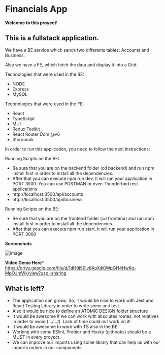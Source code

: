 # Financials App

**Welcome to this proyect!**

## This is a fullstack application. 

We have a BE service which sends two differents tables: Accounts and Business. 

Also we have a FE, which fetch the data and display it into a Grid. 

Technologies that were used in the BE: 

* NODE
* Express
* MySQL

Technologies that were used in the FE: 
* React
* TypeScript
* MUI
* Redux Toolkit
* React Router Dom @v6
* Storybook

In order to run this application, you need to follow the next instructions: 

Running Scripts on the BE: 
* Be sure that you are on the backend folder (cd backend) and run npm install first in order to install all the dependencies. 
* After that you can execute npm run dev. It will run your application in PORT 3500. You can use POSTMAN or even Thunderbird rest applications
* http://localhost:3500/api/accounts
* http://localhost:3500/api/business

Running Scripts on the BE: 
* Be sure that you are on the frontend folder (cd frontend) and run npm install first in order to install all the dependencies. 
* After that you can execute npm run start. It will run your application in PORT 3000

**Screenshots** 

![image](https://user-images.githubusercontent.com/30606588/226442112-2f9a86b7-2592-43d0-ab4c-6c1dd72ebdbc.png)

**Video Demo Here***
https://drive.google.com/file/d/1dH9j50lv8KoXdi0WpGH4HwKg-MpOJmWk/view?usp=sharing


## What is left?

* The application can grows. So, it would be nice to work with Jest and React Testing Library in order to write some unit test. 
* Also it would be nice to define an ATOMIC DESIGN folder structure
* It would be awesome if we can work with absolutes routes, not relatives in order to avoid (.../.../). Lack of time could not work on it!
* It would be awesome to work with TS also in the BE
* Working with some ESlint, Prettier and Husky (githooks) should be a MUST in every proyect. 
* We can improve our imports using some library that can help us with our imports orders in our components



